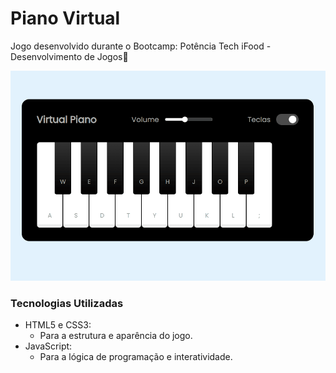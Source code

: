 # Piano Virtual
Jogo desenvolvido durante o Bootcamp: Potência Tech iFood - Desenvolvimento de Jogos🎹

<img src="./Animação.gif" alt="gif da tela do jogo de um simulador de piano">

### Tecnologias Utilizadas

- HTML5 e CSS3:
  - Para a estrutura e aparência do jogo.
- JavaScript:
  - Para a lógica de programação e interatividade.
